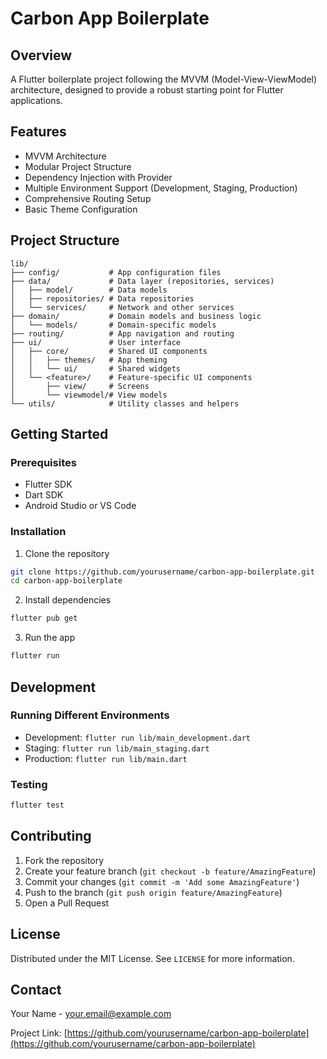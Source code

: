 # Carbon App Boilerplate

## Overview
A Flutter boilerplate project following the MVVM (Model-View-ViewModel) architecture, designed to provide a robust starting point for Flutter applications.

## Features
- MVVM Architecture
- Modular Project Structure
- Dependency Injection with Provider
- Multiple Environment Support (Development, Staging, Production)
- Comprehensive Routing Setup
- Basic Theme Configuration

## Project Structure
```
lib/
├── config/           # App configuration files
├── data/             # Data layer (repositories, services)
│   ├── model/        # Data models
│   ├── repositories/ # Data repositories
│   └── services/     # Network and other services
├── domain/           # Domain models and business logic
│   └── models/       # Domain-specific models
├── routing/          # App navigation and routing
├── ui/               # User interface
│   ├── core/         # Shared UI components
│   │   ├── themes/   # App theming
│   │   └── ui/       # Shared widgets
│   └── <feature>/    # Feature-specific UI components
│       ├── view/     # Screens
│       └── viewmodel/# View models
└── utils/            # Utility classes and helpers
```

## Getting Started

### Prerequisites
- Flutter SDK
- Dart SDK
- Android Studio or VS Code

### Installation
1. Clone the repository
```bash
git clone https://github.com/yourusername/carbon-app-boilerplate.git
cd carbon-app-boilerplate
```

2. Install dependencies
```bash
flutter pub get
```

3. Run the app
```bash
flutter run
```

## Development

### Running Different Environments
- Development: `flutter run lib/main_development.dart`
- Staging: `flutter run lib/main_staging.dart`
- Production: `flutter run lib/main.dart`

### Testing
```bash
flutter test
```

## Contributing
1. Fork the repository
2. Create your feature branch (`git checkout -b feature/AmazingFeature`)
3. Commit your changes (`git commit -m 'Add some AmazingFeature'`)
4. Push to the branch (`git push origin feature/AmazingFeature`)
5. Open a Pull Request

## License
Distributed under the MIT License. See `LICENSE` for more information.

## Contact
Your Name - your.email@example.com

Project Link: [https://github.com/yourusername/carbon-app-boilerplate](https://github.com/yourusername/carbon-app-boilerplate)
